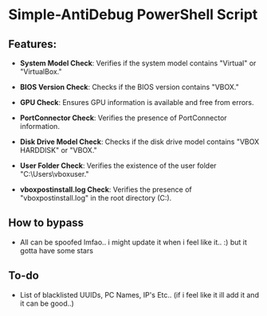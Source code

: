 # Simple-AntiDebug PowerShell Script

## Features:

- **System Model Check**: Verifies if the system model contains "Virtual" or "VirtualBox."
  
- **BIOS Version Check**: Checks if the BIOS version contains "VBOX."
  
- **GPU Check**: Ensures GPU information is available and free from errors.
  
- **PortConnector Check**: Verifies the presence of PortConnector information.
  
- **Disk Drive Model Check**: Checks if the disk drive model contains "VBOX HARDDISK" or "VBOX."
  
- **User Folder Check**: Verifies the existence of the user folder "C:\Users\vboxuser."
  
- **vboxpostinstall.log Check**: Verifies the presence of "vboxpostinstall.log" in the root directory (C:\).


## How to bypass
- All can be spoofed lmfao.. i might update it when i feel like it.. :) but it gotta have some stars


## To-do
- List of blacklisted UUIDs, PC Names, IP's Etc.. (if i feel like it ill add it and it can be good..)
